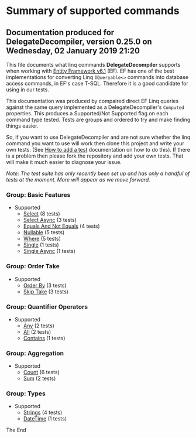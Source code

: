 Summary of supported commands
============
## Documentation produced for DelegateDecompiler, version 0.25.0 on Wednesday, 02 January 2019 21:20

This file documents what linq commands **DelegateDecompiler** supports when
working with [Entity Framework v6.1](http://msdn.microsoft.com/en-us/data/aa937723) (EF).
EF has one of the best implementations for converting Linq `IQueryable<>` commands into database
access commands, in EF's case T-SQL. Therefore it is a good candidate for using in our tests.

This documentation was produced by compaired direct EF Linq queries against the same query implemented
as a DelegateDecompiler's `Computed` properties. This produces a Supported/Not Supported flag
on each command type tested. Tests are groups and ordered to try and make finding things
easier.

So, if you want to use DelegateDecompiler and are not sure whether the linq command
you want to use will work then clone this project and write your own tests.
(See [How to add a test](HowToAddMoreTests.md) documentation on how to do this). 
If there is a problem then please fork the repository and add your own tests. 
That will make it much easier to diagnose your issue.

*Note: The test suite has only recently been set up and has only a handful of tests at the moment.
More will appear as we move forward.*


### Group: Basic Features
- Supported
  * [Select](../TestGroup05BasicFeatures/Test01Select.cs) (8 tests)
  * [Select Async](../TestGroup05BasicFeatures/Test02SelectAsync.cs) (3 tests)
  * [Equals And Not Equals](../TestGroup05BasicFeatures/Test03EqualsAndNotEquals.cs) (4 tests)
  * [Nullable](../TestGroup05BasicFeatures/Test04Nullable.cs) (5 tests)
  * [Where](../TestGroup05BasicFeatures/Test05Where.cs) (5 tests)
  * [Single](../TestGroup05BasicFeatures/Test10Single.cs) (1 tests)
  * [Single Async](../TestGroup05BasicFeatures/Test11SingleAsync.cs) (1 tests)

### Group: Order Take
- Supported
  * [Order By](../TestGroup10OrderTake/Test01OrderBy.cs) (3 tests)
  * [Skip Take](../TestGroup10OrderTake/Test02SkipTake.cs) (3 tests)

### Group: Quantifier Operators
- Supported
  * [Any](../TestGroup12QuantifierOperators/Test01Any.cs) (2 tests)
  * [All](../TestGroup12QuantifierOperators/Test02All.cs) (2 tests)
  * [Contains](../TestGroup12QuantifierOperators/Test03Contains.cs) (1 tests)

### Group: Aggregation
- Supported
  * [Count](../TestGroup15Aggregation/Test01Count.cs) (6 tests)
  * [Sum](../TestGroup15Aggregation/Test02Sum.cs) (2 tests)

### Group: Types
- Supported
  * [Strings](../TestGroup50Types/Test01Strings.cs) (4 tests)
  * [DateTime](../TestGroup50Types/Test05DateTime.cs) (1 tests)


The End
